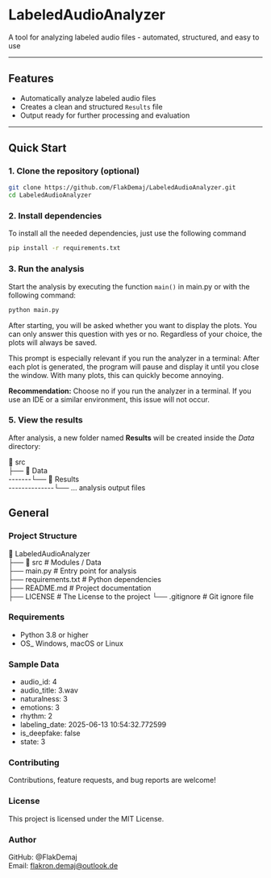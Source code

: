 # LabeledAudioAnalyzer

A tool for analyzing labeled audio files - automated, structured, and easy to use

---

## Features

- Automatically analyze labeled audio files
- Creates a clean and structured `Results` file
- Output ready for further processing and evaluation

---

## Quick Start

### 1. Clone the repository (optional)

```bash
git clone https://github.com/FlakDemaj/LabeledAudioAnalyzer.git
cd LabeledAudioAnalyzer
```

### 2. Install dependencies

To install all the needed dependencies, just use the following command

```bash
pip install -r requirements.txt
```

### 3. Run the analysis

Start the analysis by executing the function `main()` in main.py or with
the following command:

```bash
python main.py
```

After starting, you will be asked whether you want to display the plots.
You can only answer this question with yes or no.
Regardless of your choice, the plots will always be saved.

This prompt is especially relevant if you run the analyzer in a terminal:
After each plot is generated, the program will pause and display it until you close the window.
With many plots, this can quickly become annoying.

**Recommendation:**
Choose no if you run the analyzer in a terminal.
If you use an IDE or a similar environment, this issue will not occur.

### 5. View the results

After analysis, a new folder named **Results** will be created inside
the *Data* directory:

📁 src                 
├── 📁 Data  
-------└── 📁 Results  
--------------└── ... analysis output files


## General

### Project Structure

📁 LabeledAudioAnalyzer  
 ├── 📁 src                # Modules / Data  
 ├── main.py               # Entry point for analysis  
 ├── requirements.txt      # Python dependencies  
 ├── README.md             # Project documentation  
 ├── LICENSE               # The License to the project 
 └── .gitignore            # Git ignore file  
 
### Requirements
 
 * Python 3.8 or higher
 * OS_ Windows, macOS or Linux

### Sample Data
- audio_id: 4 
- audio_title: 3.wav
- naturalness: 3
- emotions: 3
- rhythm: 2
- labeling_date: 2025-06-13 10:54:32.772599
- is_deepfake: false
- state: 3  

### Contributing

Contributions, feature requests, and bug reports are welcome!

### License

This project is licensed under the MIT License.

### Author

GitHub: @FlakDemaj  
Email: flakron.demaj@outlook.de
